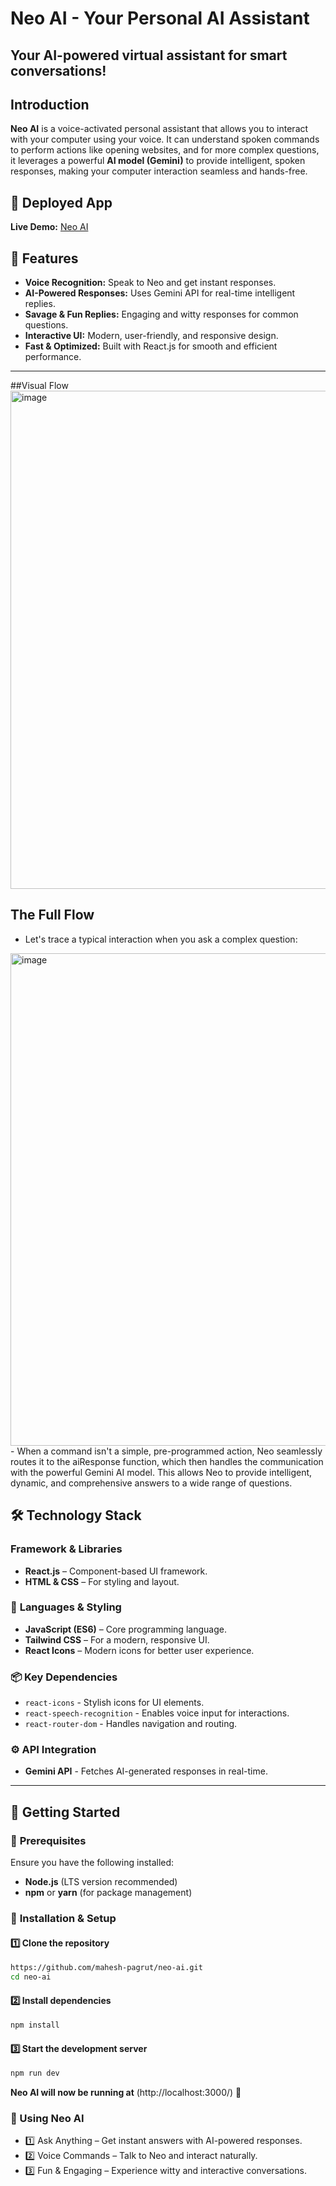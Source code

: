 # Neo AI - Your Personal AI Assistant  
## Your AI-powered virtual assistant for smart conversations!  

## Introduction  
**Neo AI** is a voice-activated personal assistant that allows you to interact with your computer using your voice. It can understand spoken commands to perform actions like opening websites, and for more complex questions, it leverages a powerful **AI model (Gemini)** to provide intelligent, spoken responses, making your computer interaction seamless and hands-free.
## 🚀 Deployed App  
**Live Demo:** [Neo AI](https://neo-ai-pi.vercel.app)  

## 📌 Features  
- **Voice Recognition:** Speak to Neo and get instant responses.  
- **AI-Powered Responses:** Uses Gemini API for real-time intelligent replies.  
- **Savage & Fun Replies:** Engaging and witty responses for common questions.  
- **Interactive UI:** Modern, user-friendly, and responsive design.  
- **Fast & Optimized:** Built with React.js for smooth and efficient performance.  

---

##Visual Flow
<img width="808" height="797" alt="image" src="https://github.com/user-attachments/assets/237856ef-2b54-4969-854e-9bfebd3b7a81" />

## The Full Flow
- Let's trace a typical interaction when you ask a complex question:
 <img width="1892" height="788" alt="image" src="https://github.com/user-attachments/assets/7b652c56-f0cc-4414-95f3-3183d1f2982d" />
- When a command isn't a simple, pre-programmed action, Neo seamlessly routes it to the aiResponse function, which then handles the communication with the powerful Gemini AI model. This allows Neo to provide intelligent, dynamic, and comprehensive answers to a wide range of questions.

## 🛠 Technology Stack

### **Framework & Libraries**  
- **React.js** – Component-based UI framework.  
- **HTML & CSS** – For styling and layout.  

### 📌 **Languages & Styling**  
- **JavaScript (ES6)** – Core programming language.  
- **Tailwind CSS** – For a modern, responsive UI.  
- **React Icons** – Modern icons for better user experience.  

### 📦 **Key Dependencies**  
- `react-icons` - Stylish icons for UI elements.  
- `react-speech-recognition` - Enables voice input for interactions.  
- `react-router-dom` - Handles navigation and routing.  


### ⚙ **API Integration**  
- **Gemini API** - Fetches AI-generated responses in real-time.
  
---

## 🚀 Getting Started

### 📌 **Prerequisites**  
Ensure you have the following installed:  
- **Node.js** (LTS version recommended)  
- **npm** or **yarn** (for package management)  

### 📂 **Installation & Setup**  

#### 1️⃣ **Clone the repository**  
```sh
https://github.com/mahesh-pagrut/neo-ai.git
cd neo-ai
```

#### 2️⃣ Install dependencies
```sh
npm install
```

#### 3️⃣ Start the development server
```sh
npm run dev
```

**Neo AI will now be running at**  (http://localhost:3000/) 🎉

### 📸 Using Neo AI 

- 1️⃣ Ask Anything – Get instant answers with AI-powered responses.
- 2️⃣ Voice Commands – Talk to Neo and interact naturally.
- 3️⃣ Fun & Engaging – Experience witty and interactive conversations.

